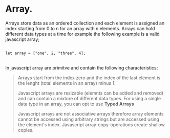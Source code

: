 # Array.

Arrays store data as an ordered collection and each element is assigned an index starting from 0 to n for an array with n elements. Arrays can hold different data types at a time for example the following example is a valid javascript array;

<pre>
<code>
let array = ["one", 2, "three", 4];
</code>
</pre>

In javascript array are primitve and contain the following characteristics;
> Arrays start from the index zero and the index of the last element is the lenght (total elements in an array) minus 1.
>
> Javascript arrays are resizable (elemnts can be added and removed) and can contain a mixture of different data types. For using a single data type in an array, you can opt to use **Typed Arrays**
>
>Javascript arrays are not associative arrays therefore array elements cannot be accessed using arbitrary strings but are accessed using the element's index.
>Javascript array-copy-operations create shallow copies.

